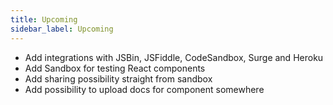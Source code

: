 ```yaml
---
title: Upcoming
sidebar_label: Upcoming
---
```


- Add integrations with JSBin, JSFiddle, CodeSandbox, Surge and Heroku
- Add Sandbox for testing React components
- Add sharing possibility straight from sandbox
- Add possibility to upload docs for component somewhere
